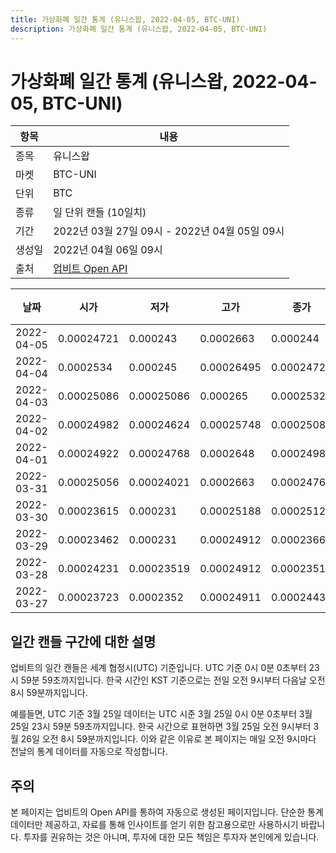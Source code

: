 ```yaml
---
title: 가상화폐 일간 통계 (유니스왑, 2022-04-05, BTC-UNI)
description: 가상화폐 일간 통계 (유니스왑, 2022-04-05, BTC-UNI)
---
```



가상화폐 일간 통계 (유니스왑, 2022-04-05, BTC-UNI)
===

|항목|내용|
|--|--|
|종목|유니스왑|
|마켓|BTC-UNI|
|단위|BTC|
|종류|일 단위 캔들 (10일치)|
|기간|2022년 03월 27일 09시 - 2022년 04월 05일 09시|
|생성일|2022년 04월 06일 09시|
|출처|[업비트 Open API](https://docs.upbit.com)|


|날짜|시가|저가|고가|종가|비고|
|--|--|--|--|--|--|
|2022-04-05|0.00024721|0.000243|0.0002663|0.000244|    |
|2022-04-04|0.0002534|0.000245|0.00026495|0.00024721|    |
|2022-04-03|0.00025086|0.00025086|0.000265|0.00025323|    |
|2022-04-02|0.00024982|0.00024624|0.00025748|0.00025086|    |
|2022-04-01|0.00024922|0.00024768|0.0002648|0.00024981|    |
|2022-03-31|0.00025056|0.00024021|0.0002663|0.00024769|    |
|2022-03-30|0.00023615|0.000231|0.00025188|0.00025124|    |
|2022-03-29|0.00023462|0.000231|0.00024912|0.00023664|    |
|2022-03-28|0.00024231|0.00023519|0.00024912|0.00023519|    |
|2022-03-27|0.00023723|0.0002352|0.00024911|0.00024432|    |


일간 캔들 구간에 대한 설명
---


업비트의 일간 캔들은 세계 협정시(UTC) 기준입니다. 
UTC 기준 0시 0분 0초부터 23시 59분 59초까지입니다. 
한국 시간인 KST 기준으로는 전일 오전 9시부터 다음날 오전 8시 59분까지입니다. 


예를들면, UTC 기준 3월 25일 데이터는 UTC 시준 3월 25일 0시 0분 0초부터 3월 25일 23시 59분 59초까지입니다. 
한국 시간으로 표현하면 3월 25일 오전 9시부터 3월 26일 오전 8시 59분까지입니다. 
이와 같은 이유로 본 페이지는 매일 오전 9시마다 전날의 통계 데이터를 자동으로 작성합니다. 


주의
---


본 페이지는 업비트의 Open API를 통하여 자동으로 생성된 페이지입니다. 
단순한 통계 데이터만 제공하고, 자료를 통해 인사이트를 얻기 위한 참고용으로만 사용하시기 바랍니다. 
투자를 권유하는 것은 아니며, 투자에 대한 모든 책임은 투자자 본인에게 있습니다. 
